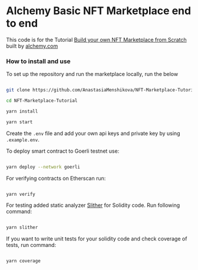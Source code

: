 # Alchemy Basic NFT Marketplace end to end

This code is for the Tutorial [Build your own NFT Marketplace from Scratch](https://docs.alchemy.com/alchemy/) built by [alchemy.com](https://alchemy.com)

### How to install and use

To set up the repository and run the marketplace locally, run the below
```bash

git clone https://github.com/AnastasiaMenshikova/NFT-Marketplace-Tutorial

cd NFT-Marketplace-Tutorial

yarn install

yarn start

```
Create the `.env` file and add your own api keys and private key by using `.example.env`. 

To deploy smart contract to Goerli testnet use:

 
 ```bash
 
 yarn deploy --network goerli

 ```
 
For verifying contracts on Etherscan run:
 
 ```bash
 
 yarn verify

 ```
For testing added static analyzer [Slither](https://github.com/crytic/slither) for Solidity code. Run following command:

```bash

yarn slither

```
If you want to write unit tests for your solidity code and check coverage of tests, run command:

```bash

yarn coverage

```